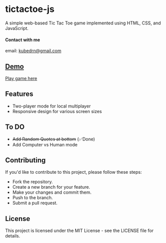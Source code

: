 # tictactoe-js
A simple web-based Tic Tac Toe game implemented using HTML, CSS, and JavaScript.

#### Contact with me
email: [kubedrn@gmail.com](mailto:kubedrn@gmail.com)<br>
<a href="https://www.linkedin.com/in/ubed9">
  <!-- <img align="left" alt="Ubed's LinkedIN" width="22px" src="https://upload.wikimedia.org/wikipedia/commons/8/81/LinkedIn_icon.svg" /><br> -->

## Demo
Play game [here](https://65ae51a07077ff276e4d9826--deluxe-licorice-d069b8.netlify.app/)

## Features
- Two-player mode for local multiplayer
- Responsive design for various screen sizes

## To DO
- ~~Add Random Quotes at bottom~~ (✅Done)
- Add Computer vs Human mode

## Contributing
If you'd like to contribute to this project, please follow these steps:

- Fork the repository.
- Create a new branch for your feature.
- Make your changes and commit them.
- Push to the branch.
- Submit a pull request.

## License
This project is licensed under the MIT License - see the LICENSE file for details.
